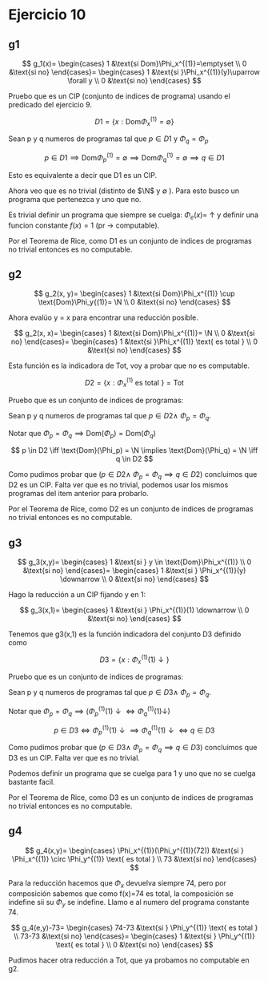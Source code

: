 # Ejercicio 10

## g1

$$
g_1(x)=
\begin{cases}
    1 &\text{si Dom}\Phi_x^{(1)}=\emptyset \\
    0 &\text{si no}
\end{cases}=
\begin{cases}
    1 &\text{si }\Phi_x^{(1)}(y)\uparrow \forall y \\
    0 &\text{si no}
\end{cases}
$$

Pruebo que es un CIP (conjunto de indices de programa) usando el predicado del ejercicio 9.

$$
D1 = \{ x : \text{Dom}\Phi_x^{(1)} = \emptyset \}
$$

Sean p y q numeros de programas tal que $p \in D1$ y $\Phi_q = \Phi_p$

$$
p \in D1 \implies \text{Dom}\Phi_p^{(1)} = \emptyset \implies \text{Dom}\Phi_q^{(1)} = \emptyset \implies q \in D1
$$

Esto es equivalente a decir que D1 es un CIP.

Ahora veo que es no trivial (distinto de $\N$ y $\emptyset$ ). Para esto busco un programa que pertenezca y uno que no.

Es trivial definir un programa que siempre se cuelga: $\Phi_e(x)=\ \uparrow$ y definir una funcion constante $f(x)=1$ (pr -> computable).

Por el Teorema de Rice, como D1 es un conjunto de indices de programas no trivial entonces es no computable.

## g2

$$
g_2(x, y)=
\begin{cases}
    1 &\text{si Dom}\Phi_x^{(1)} \cup \text{Dom}\Phi_y{(1)}= \N \\
    0 &\text{si no}
\end{cases}
$$

Ahora evalúo y = x para encontrar una reducción posible.

$$
g_2(x, x)=
\begin{cases}
    1 &\text{si Dom}\Phi_x^{(1)}= \N \\
    0 &\text{si no}
\end{cases}=
\begin{cases}
    1 &\text{si }\Phi_x^{(1)} \text{ es total } \\
    0 &\text{si no}
\end{cases}
$$

Esta función es la indicadora de Tot, voy a probar que no es computable.

$$
D2= \{ x : \Phi_x^{(1)} \text{ es total }\} = \text{Tot}
$$

Pruebo que es un conjunto de indices de programas:

Sean p y q numeros de programas tal que $p \in D2 \land\ \Phi_p = \Phi_q$.

Notar que $\Phi_p = \Phi_q \implies  \text{Dom}(\Phi_p) = \text{Dom}(\Phi_q)$

$$
p \in D2 \iff \text{Dom}(\Phi_p) = \N \implies \text{Dom}(\Phi_q) = \N \iff q \in D2
$$

Como pudimos probar que $(p \in D2 \land\ \Phi_p = \Phi_q \implies q \in D2)$ concluimos que D2 es un CIP. Falta ver que es no trivial, podemos usar los mismos programas del item anterior para probarlo.

Por el Teorema de Rice, como D2 es un conjunto de indices de programas no trivial entonces es no computable.

## g3

$$
g_3(x,y)=
\begin{cases}
    1 &\text{si } y \in \text{Dom}\Phi_x^{(1)} \\
    0 &\text{si no}
\end{cases}=
\begin{cases}
    1 &\text{si } \Phi_x^{(1)}(y) \downarrow \\
    0 &\text{si no}
\end{cases}
$$

Hago la reducción a un CIP fijando y en 1:

$$
g_3(x,1)=
\begin{cases}
    1 &\text{si } \Phi_x^{(1)}(1) \downarrow \\
    0 &\text{si no}
\end{cases}
$$

Tenemos que g3(x,1) es la función indicadora del conjunto D3 definido como

$$
D3 = \{ x : \Phi_x^{(1)}(1)\downarrow \}
$$

Pruebo que es un conjunto de indices de programas:

Sean p y q numeros de programas tal que $p \in D3 \land\ \Phi_p = \Phi_q$.

Notar que $\Phi_p = \Phi_q \implies  (\Phi_p^{(1)}(1)\downarrow \iff \Phi_q^{(1)}(1)\downarrow)$

$$
p \in D3 \iff \Phi_p^{(1)}(1)\downarrow \implies \Phi_q^{(1)}(1)\downarrow \iff q \in D3
$$

Como pudimos probar que $(p \in D3 \land\ \Phi_p = \Phi_q \implies q \in D3)$ concluimos que D3 es un CIP. Falta ver que es no trivial.

Podemos definir un programa que se cuelga para 1 y uno que no se cuelga bastante facil.

Por el Teorema de Rice, como D3 es un conjunto de indices de programas no trivial entonces es no computable.

## g4

$$
g_4(x,y)=
\begin{cases}
    \Phi_x^{(1)}(\Phi_y^{(1)}(72)) &\text{si } \Phi_x^{(1)} \circ \Phi_y^{(1)} \text{ es total } \\
    73 &\text{si no}
\end{cases}
$$

Para la reducción hacemos que $\Phi_x$ devuelva siempre 74, pero por composición sabemos que como f(x)=74 es total, la composición se indefine sii su $\Phi_y$ se indefine. Llamo e al numero del programa constante 74.

$$
g_4(e,y)-73=
\begin{cases}
    74-73 &\text{si } \Phi_y^{(1)} \text{ es total } \\
    73-73 &\text{si no}
\end{cases}=
\begin{cases}
    1 &\text{si } \Phi_y^{(1)} \text{ es total } \\
    0 &\text{si no}
\end{cases}
$$

Pudimos hacer otra reducción a Tot, que ya probamos no computable en g2.
